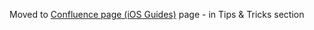 Moved to [Confluence page (iOS Guides)](https://jiraims.rm.imshealth.com/wiki/display/OD/iOS+Guides) page - in Tips & Tricks section
